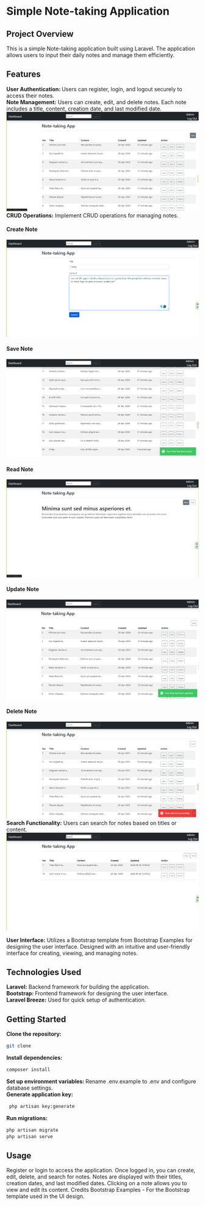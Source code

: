 # Simple Note-taking Application
## Project Overview
This is a simple Note-taking application built using Laravel. The application allows users to input their daily notes and manage them efficiently.

## Features
<b>User Authentication: </b>Users can register, login, and logout securely to access their notes.<br>
<b>Note Management:</b> Users can create, edit, and delete notes.
Each note includes a title, content, creation date, and last modified date.<br>
<img src="public\asset\noteTakingDashboard.png" alt="">
<b>CRUD Operations:</b> Implement CRUD operations for managing notes.<br>

#### Create Note
<img src="public\asset\create-note.png" alt="">

#### Save Note
<img src="public\asset\save-note.png" alt="">

#### Read Note
<img src="public\asset\viewNote.png" alt="">

#### Update Note
<img src="public\asset\updateNote.png" alt="">

#### Delete Note
<img src="public\asset\delete-note.png" alt="">
<b>Search Functionality:</b>
Users can search for notes based on titles or content.
<img src="public\asset\searchNote.png" alt="">

<b>User Interface:</b> Utilizes a Bootstrap template from Bootstrap Examples for designing the user interface.
Designed with an intuitive and user-friendly interface for creating, viewing, and managing notes.

## Technologies Used
<b>Laravel:</b> Backend framework for building the application.<br>
<b>Bootstrap: </b>Frontend framework for designing the user interface.<br>
<b>Laravel Breeze:</b> Used for quick setup of authentication.

## Getting Started
<b>Clone the repository: </b>
```bash
git clone 
```
<b> Install dependencies:</b>
```bash
composer install 
```
<b>Set up environment variables: </b>
Rename .env.example to .env and configure database settings.<br>
<b> Generate application key:</b>
```bash
 php artisan key:generate
```
<b>Run migrations: </b>
```bash
php artisan migrate
php artisan serve
```
## Usage
Register or login to access the application.
Once logged in, you can create, edit, delete, and search for notes.
Notes are displayed with their titles, creation dates, and last modified dates.
Clicking on a note allows you to view and edit its content.
Credits
Bootstrap Examples - For the Bootstrap template used in the UI design.
